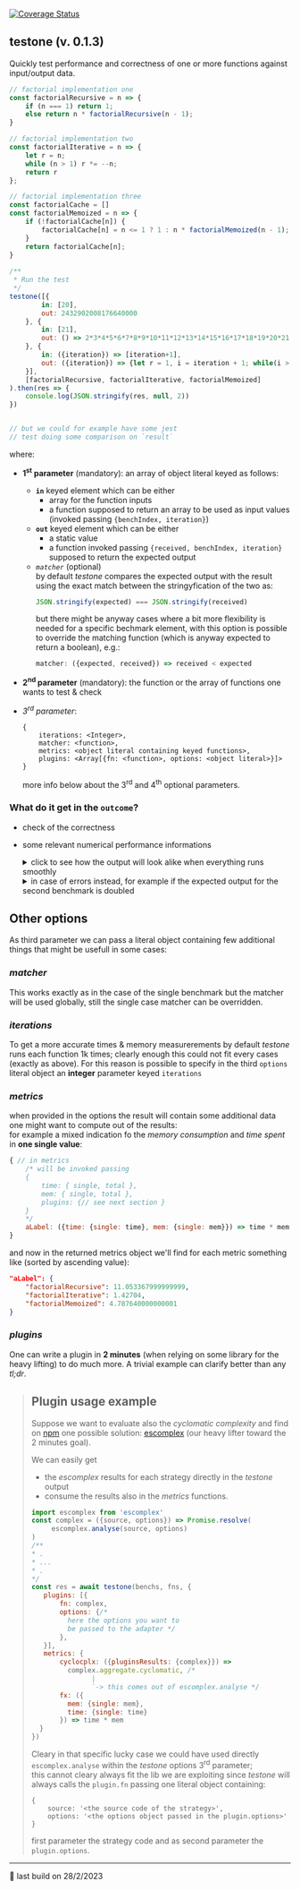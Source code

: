 [![Coverage Status](https://coveralls.io/repos/github/fedeghe/testone/badge.svg?branch=master)](https://coveralls.io/github/fedeghe/testone?branch=master)
## testone (v. 0.1.3)

Quickly test performance and correctness of one or more functions against input/output data.  

``` js  
// factorial implementation one
const factorialRecursive = n => {
    if (n === 1) return 1;
    else return n * factorialRecursive(n - 1);
}

// factorial implementation two
const factorialIterative = n => {
    let r = n;
    while (n > 1) r *= --n;
    return r
};

// factorial implementation three
const factorialCache = []
const factorialMemoized = n => {
    if (!factorialCache[n]) {
  	    factorialCache[n] = n <= 1 ? 1 : n * factorialMemoized(n - 1);
    }
    return factorialCache[n];
}
 
/**
 * Run the test
 */
testone([{
        in: [20],
        out: 2432902008176640000
    }, {
        in: [21],
        out: () => 2*3*4*5*6*7*8*9*10*11*12*13*14*15*16*17*18*19*20*21
    }, {
        in: ({iteration}) => [iteration+1],
        out: ({iteration}) => {let r = 1, i = iteration + 1; while(i > 0)r *= i--; return r;}
    }],
    [factorialRecursive, factorialIterative, factorialMemoized]
).then(res => {
    console.log(JSON.stringify(res, null, 2))
})


// but we could for example have some jest 
// test doing some comparison on `result` 
```
where:
- **1<sup>st</sup> parameter** (mandatory): an array of object literal keyed as follows:  
    - **`in`** keyed element which can be either
        - array for the function inputs 
        - a function supposed to return an array to be used as input values (invoked passing `{benchIndex, iteration}`)
    - **`out`** keyed element which can be either
        - a static value  
        - a function invoked passing `{received, benchIndex, iteration}` supposed to return the expected output
    - _`matcher`_ (optional)  
        by default _testone_ compares the expected output with the result using the exact match between the stringyfication of the two as:  
        ``` js
        JSON.stringify(expected) === JSON.stringify(received)
        ```   
        but there might be anyway cases where a bit more flexibility is needed for a specific bechmark element, with this option is possible to override the matching function (which is anyway expected to return a boolean), e.g.:
        ``` js
        matcher: ({expected, received}) => received < expected 
        ```  

- **2<sup>nd</sup> parameter** (mandatory): the function or the array of functions one wants to test & check
- _3<sup>rd</sup> parameter_:  
    ```
    {
        iterations: <Integer>,
        matcher: <function>,
        metrics: <object literal containing keyed functions>,
        plugins: <Array[{fn: <function>, options: <object literal>}]>
    }  
    ```
    more info below about the 3<sup>rd</sup> and 4<sup>th</sup> optional parameters.


### What do it get in the `outcome`?  
- check of the correctness
- some relevant numerical performance informations

    <details>
    <summary>click to see how the output will look alike when everything runs smoothly</summary>

    ``` js  
    {
        "times": {
            "factorialRecursive": {
                "raw": {
                    "single": 0.01,
                    "total": 10
                },
                "withLabel": {
                    "single": "10 µs",
                    "total": "10 ms"
                }
            },
            "factorialIterative": {
                "raw": {
                    "single": 0.003,
                    "total": 3
                },
                "withLabel": {
                    "single": "3 µs",
                    "total": "3 ms"
                }
            },
            "factorialMemoized": {
                "raw": {
                    "single": 0.003,
                    "total": 3
                },
                "withLabel": {
                    "single": "3 µs",
                    "total": "3 ms"
                }
            }
        },
        "mem": {
            "factorialRecursive": {
                "raw": {
                    "single": 1487.856,
                    "total": 1487856
                },
                "withLabel": {
                    "single": "1.453 KB",
                    "total": "1.4189 MB"
                }
            },
            "factorialIterative": {
                "raw": {
                    "single": 1387.976,
                    "total": 1387976
                },
                "withLabel": {
                    "single": "1.3554 KB",
                    "total": "1.3237 MB"
                }
            },
            "factorialMemoized": {
                "raw": {
                    "single": 464.16,
                    "total": 464160
                },
                "withLabel": {
                    "single": "464.16 B",
                    "total": "453.2813 KB"
                }
            }
        },
        "passing": true,
        "report": {
            "factorialRecursive": true,
            "factorialIterative": true,
            "factorialMemoized": true
        },
        "metrics": {},
        "pluginsResults": {}
    }
    ```
    </details>

    <details>
    <summary>in case of errors instead, for example if the expected output for the second benchmark is doubled</summary>

    ``` js  
    {
        "times": {},
        "mem": {},
        "passing": false,
        "report": {
            "factorialRecursive": [
                {
                    "passing": true,
                    "time": 1
                },
                {
                    "passing": false,
                    "time": 0,
                    "err": {
                        "ioIndex": 1,
                        "received": 51090942171709440000,
                        "expected": 102181884343418880000
                    }
                },
                {
                    "passing": true,
                    "time": 11
                }
            ],
            "factorialIterative": [
                {
                    "passing": true,
                    "time": 1
                },
                {
                    "passing": false,
                    "time": 0,
                    "err": {
                        "ioIndex": 1,
                        "received": 51090942171709440000,
                        "expected": 102181884343418880000
                    }
                },
                {
                    "passing": true,
                    "time": 2
                }
            ],
            "factorialMemoized": [
                {
                    "passing": true,
                    "time": 0
                },
                {
                    "passing": false,
                    "time": 0,
                    "err": {
                        "ioIndex": 1,
                        "received": 51090942171709440000,
                        "expected": 102181884343418880000
                    }
                },
                {
                    "passing": true,
                    "time": 1
                }
            ]
        },
        "metrics": {},
        "pluginsResults": {}
    }
    ```
    </details>

## Other options  
As third parameter we can pass a literal object containing few additional things that might be usefull in some cases: 

### _**matcher**_  
This works exactly as in the case of the single benchmark but the matcher will be used globally, still the single case matcher can be overridden.
### _**iterations**_  
To get a more accurate times & memory measurerements by default _testone_ runs each function 1k times; clearly enough this could not fit every cases (exactly as above). 
For this reason is possible to specify in the third `options` literal object an **integer** parameter keyed `iterations`

### _**metrics**_  
when provided in the options the result will contain some additional data one might want to compute out of the results:  
for example a mixed indication fo the _memory consumption_ and _time spent_ in **one single value**:

``` js
{ // in metrics
    /* will be invoked passing 
    {
        time: { single, total },
        mem: { single, total },
        plugins: {// see next section }
    }
    */
    aLabel: ({time: {single: time}, mem: {single: mem}}) => time * mem
}
```
and now in the returned metrics object we'll find for each metric something like (sorted by ascending value):
``` json
"aLabel": {
    "factorialRecursive": 11.053367999999999,
    "factorialIterative": 1.42704,
    "factorialMemoized": 4.787640000000001
}
```

### _**plugins**_  
One can write a plugin in **2 minutes** (when relying on some library for the heavy lifting) to do much more. A trivial example can clarify better than any _tl;dr_.


> ## Plugin usage example  
> 
> Suppose we want to evaluate also the _cyclomatic complexity_ and find  
> on [npm](http://npmjs.com) one possible solution: [escomplex](https://www.npmjs.com/package/escomplex) (our heavy lifter toward the 2 minutes goal).  
> 
> We can easily get 
> - the _escomplex_ results for each strategy directly in the _testone_ output  
> - consume the results also in the _metrics_ functions.  
>  ``` js
> import escomplex from 'escomplex'
> const complex = ({source, options}) => Promise.resolve(
>       escomplex.analyse(source, options)
> )
> /**
>  * .
>  * ...
>  * .
>  */
> const res = await testone(benchs, fns, {
>     plugins: [{
>         fn: complex,
>         options: {/*
>           here the options you want to
>           be passed to the adapter */
>         },
>     }],
>     metrics: {
>         cyclocplx: ({pluginsResults: {complex}}) =>
>           complex.aggregate.cyclomatic, /*
>                 |
>                 `-> this comes out of escomplex.analyse */
>         fx: ({
>           mem: {single: mem},
>           time: {single: time}
>         }) => time * mem            
>    }
> })
> ```  
>
> Cleary in that specific lucky case we could have used directly `escomplex.analyse` within the _testone_ options 3<sup>rd</sup> parameter;  
> this cannot cleary always fit the lib we are exploiting since _testone_ will always calls the `plugin.fn` passing one literal object containing:  
> ```
> {
>     source: '<the source code of the strategy>',
>     options: '<the options object passed in the plugin.options>'
> }
> ```
> first parameter the strategy code and as second parameter the `plugin.options`.

---

🤟 last build on 28/2/2023  
